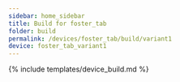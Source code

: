 ```yaml
---
sidebar: home_sidebar
title: Build for foster_tab
folder: build
permalink: /devices/foster_tab/build/variant1
device: foster_tab_variant1
---
```

{% include templates/device_build.md %}
